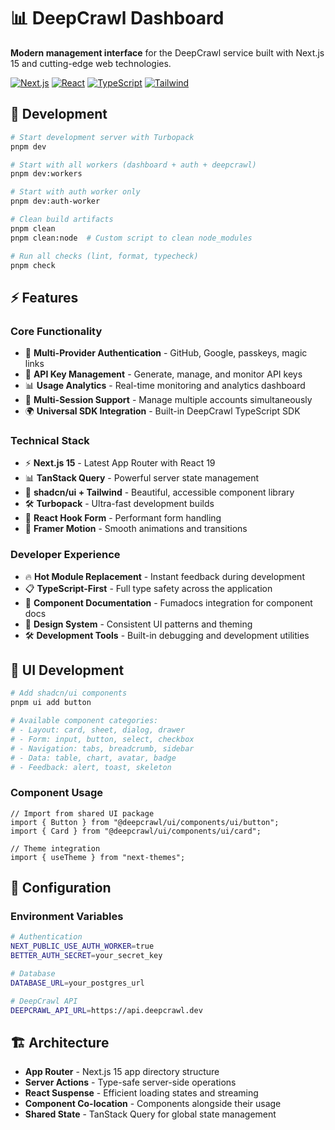 # 📊 DeepCrawl Dashboard

**Modern management interface** for the DeepCrawl service built with Next.js 15 and cutting-edge web technologies.

[![Next.js](https://img.shields.io/badge/Next.js-15-black.svg)](https://nextjs.org/)
[![React](https://img.shields.io/badge/React-19-blue.svg)](https://reactjs.org/)
[![TypeScript](https://img.shields.io/badge/TypeScript-Ready-blue.svg)](https://www.typescriptlang.org)
[![Tailwind](https://img.shields.io/badge/Tailwind-CSS-38bdf8.svg)](https://tailwindcss.com/)

## 🚀 Development

```bash
# Start development server with Turbopack
pnpm dev

# Start with all workers (dashboard + auth + deepcrawl)
pnpm dev:workers

# Start with auth worker only
pnpm dev:auth-worker

# Clean build artifacts
pnpm clean
pnpm clean:node  # Custom script to clean node_modules

# Run all checks (lint, format, typecheck)
pnpm check
```

## ⚡ Features

### **Core Functionality**
- 🔐 **Multi-Provider Authentication** - GitHub, Google, passkeys, magic links
- 🔑 **API Key Management** - Generate, manage, and monitor API keys
- 📊 **Usage Analytics** - Real-time monitoring and analytics dashboard
- 👥 **Multi-Session Support** - Manage multiple accounts simultaneously
- 🌍 **Universal SDK Integration** - Built-in DeepCrawl TypeScript SDK

### **Technical Stack**
- ⚡ **Next.js 15** - Latest App Router with React 19
- 📊 **TanStack Query** - Powerful server state management
- 🎨 **shadcn/ui + Tailwind** - Beautiful, accessible component library
- 🛠️ **Turbopack** - Ultra-fast development builds
- 🔄 **React Hook Form** - Performant form handling
- 🎨 **Framer Motion** - Smooth animations and transitions

### **Developer Experience**
- 🔥 **Hot Module Replacement** - Instant feedback during development
- 📋 **TypeScript-First** - Full type safety across the application
- 🧩 **Component Documentation** - Fumadocs integration for component docs
- 🎨 **Design System** - Consistent UI patterns and theming
- 🛠️ **Development Tools** - Built-in debugging and development utilities

## 🎨 UI Development

```bash
# Add shadcn/ui components
pnpm ui add button

# Available component categories:
# - Layout: card, sheet, dialog, drawer
# - Form: input, button, select, checkbox
# - Navigation: tabs, breadcrumb, sidebar
# - Data: table, chart, avatar, badge
# - Feedback: alert, toast, skeleton
```

### **Component Usage**
```tsx
// Import from shared UI package
import { Button } from "@deepcrawl/ui/components/ui/button";
import { Card } from "@deepcrawl/ui/components/ui/card";

// Theme integration
import { useTheme } from "next-themes";
```

## 🔧 Configuration

### **Environment Variables**
```bash
# Authentication
NEXT_PUBLIC_USE_AUTH_WORKER=true
BETTER_AUTH_SECRET=your_secret_key

# Database
DATABASE_URL=your_postgres_url

# DeepCrawl API
DEEPCRAWL_API_URL=https://api.deepcrawl.dev
```

## 🏗️ Architecture

- **App Router** - Next.js 15 app directory structure
- **Server Actions** - Type-safe server-side operations
- **React Suspense** - Efficient loading states and streaming
- **Component Co-location** - Components alongside their usage
- **Shared State** - TanStack Query for global state management
